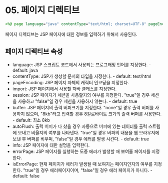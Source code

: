 # 05. 페이지 디렉티브
```jsp
<%@ page language="java" contentType="text/html; charset=UTF-8" pageEncoding="UTF-8"%>
```
페이지 디렉티브는 JSP 페이지에 대한 정보를 입력하기 위해서 사용된다.

## 페이지 디렉티브 속성
- language: JSP 스크립트 코드에서 사용되는 프로그래밍 언어를 지정한다. - default: java
- contentType: JSP가 생성할 문서의 타입을 지정한다. - default: text/html
- pageEncoding: JSP 페이지 자체의 캐릭터 인코딩을 지정한다.
- import: JSP 페이지에서 사용할 자바 클래스를 지정한다.
- session: JSP 페이지가 세션을 사용할지의 여부를 지정한다. "true"일 경우 세션을 사용하고 "false"일 경우 세션을 사용하지 않는다. - default: true
- buffer: JSP 페이지의 출력 버퍼크기를 지정한다. "none"일 경우 출력 버퍼를 사용하지 않으며, "8kb"라고 입력할 경우 8킬로바이트 크기의 출력 버퍼를 사용한다. - default: 최소 8kb
- autoFlush: 출력 버퍼가 다 찼을 경우 자동으로 버퍼에 있는 데이터를 출력 스트림에 보내고 비울지의 여부를 나타낸다. "true"일 경우 버퍼의 내용을 웹 브라우저에 보낸 후 버퍼를 비우며, "false"일 경우 에러를 발생 시킨다. - default: true
- info: JSP 페이지에 대한 설명을 입력한다.
- errorPage: JSP 페이지를 실행하는 도중 에러가 발생할 때 보여줄 페이지를 지정한다.
- isErrorPage: 현재 페이지가 에러가 발생될 때 보여지는 페이지인지의 여부를 지정한다. "true"일 경우 에러페이지이며, "false"일 경우 에러 페이지가 아니다. - default: false
